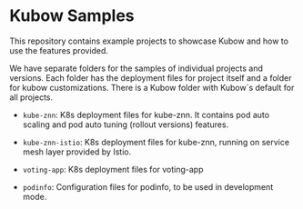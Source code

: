# Kubow Samples

This repository contains example projects to showcase Kubow and how to use the features provided.

We have separate folders for the samples of individual projects and versions. Each folder has the deployment files for project itself
and a folder for kubow customizations. There is a Kubow folder with Kubow`s default for all projects.

* `kube-znn`: K8s deployment files for kube-znn. It contains pod auto scaling and pod auto tuning (rollout versions) features. 

* `kube-znn-istio`: K8s deployment files for kube-znn, running on service mesh layer provided by Istio. 

* `voting-app`: K8s deployment files for voting-app

* `podinfo`: Configuration files for podinfo, to be used in development mode. 
